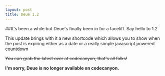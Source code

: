 ```yaml
---
layout: post
title: Deue 1.2
---
```


##It's been a while but Deue's finally been in for a facelift. Say hello to 1.2

This update brings with it a new shortcode which allows you to show when the post is expiring either as a date or a really simple javascript powered countdown

~~You can grab the latest over at codecanyon, that's all folks!~~

__I'm sorry, Deue is no longer available on codecanyon.__
